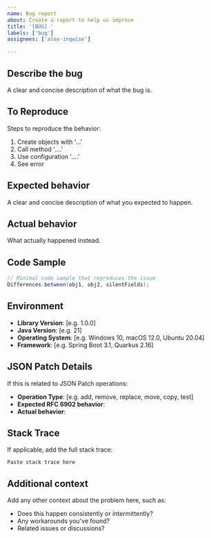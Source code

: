 ```yaml
---
name: Bug report
about: Create a report to help us improve
title: '[BUG] '
labels: ['bug']
assignees: ['alex-inqwise']

---
```


## Describe the bug
A clear and concise description of what the bug is.

## To Reproduce
Steps to reproduce the behavior:
1. Create objects with '...'
2. Call method '....'
3. Use configuration '....'
4. See error

## Expected behavior
A clear and concise description of what you expected to happen.

## Actual behavior
What actually happened instead.

## Code Sample
```java
// Minimal code sample that reproduces the issue
Differences.between(obj1, obj2, silentFields);
```

## Environment
- **Library Version**: [e.g. 1.0.0]
- **Java Version**: [e.g. 21]
- **Operating System**: [e.g. Windows 10, macOS 12.0, Ubuntu 20.04]
- **Framework**: [e.g. Spring Boot 3.1, Quarkus 2.16]

## JSON Patch Details
If this is related to JSON Patch operations:
- **Operation Type**: [e.g. add, remove, replace, move, copy, test]
- **Expected RFC 6902 behavior**: 
- **Actual behavior**: 

## Stack Trace
If applicable, add the full stack trace:
```
Paste stack trace here
```

## Additional context
Add any other context about the problem here, such as:
- Does this happen consistently or intermittently?
- Any workarounds you've found?
- Related issues or discussions?